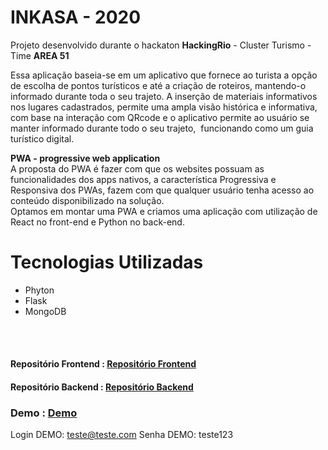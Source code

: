 # INKASA - 2020

Projeto desenvolvido durante o hackaton <b>HackingRio</b> - Cluster Turismo - Time <b>AREA 51</b>

Essa aplicação baseia-se em um aplicativo que fornece ao turista a opção de escolha de pontos turísticos e até a criação de roteiros, mantendo-o informado durante toda o seu trajeto. A inserção de materiais informativos nos lugares cadastrados, permite uma ampla visão histórica e informativa, com base na interação com QRcode e o aplicativo permite ao usuário se manter informado durante todo o seu trajeto,  funcionando como um guia turístico digital.
<br/>

<strong>PWA - progressive web application </strong>
<br/>
A proposta do PWA é fazer com que os websites possuam as funcionalidades dos apps nativos, a característica Progressiva e Responsiva dos PWAs, fazem com que qualquer usuário tenha acesso ao conteúdo disponibilizado na solução.
<br/> 
Optamos em montar uma PWA e criamos uma aplicação com utilização de React no front-end e Python no back-end.
<br/>

# Tecnologias Utilizadas

- Phyton
- Flask
- MongoDB

<br/>
<br/>

#### Repositório Frontend : <a href="https://github.com/Montezi/frontend-area-51-2020">Repositório Frontend</a>

#### Repositório Backend : <a href="https://github.com/aberriel/inkasa_backend">Repositório Backend</a>

### Demo : <a href="https://kind-lamport-027b7c.netlify.app/">Demo</a>

Login DEMO: teste@teste.com
Senha DEMO: teste123

